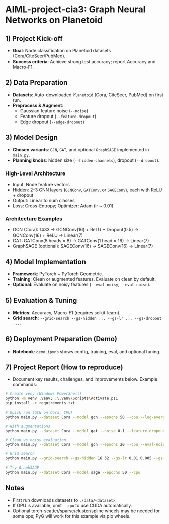 # AIML-project-cia3: Graph Neural Networks on Planetoid

## 1) Project Kick-off
- **Goal**: Node classification on Planetoid datasets (Cora/CiteSeer/PubMed).
- **Success criteria**: Achieve strong test accuracy; report Accuracy and Macro-F1.

## 2) Data Preparation
- **Datasets**: Auto-downloaded `Planetoid` (Cora, CiteSeer, PubMed) on first run.
- **Preprocess & Augment**:
  - Gaussian feature noise (`--noise`)
  - Feature dropout (`--feature-dropout`)
  - Edge dropout (`--edge-dropout`)

## 3) Model Design
- **Chosen variants**: `GCN`, `GAT`, and optional `GraphSAGE` implemented in `main.py`.
- **Planning knobs**: hidden size (`--hidden-channels`), dropout (`--dropout`).

### High-Level Architecture
- Input: Node feature vectors
- Hidden: 2–3 GNN layers (`GCNConv`, `GATConv`, or `SAGEConv`), each with ReLU + dropout
- Output: Linear to num classes
- Loss: Cross-Entropy; Optimizer: Adam (lr ~ 0.01)

### Architecture Examples
- GCN (Cora): 1433 → GCNConv(16) + ReLU + Dropout(0.5) → GCNConv(16) + ReLU → Linear(7)
- GAT: GATConv(8 heads × 8) → GATConv(1 head × 16) → Linear(7)
- GraphSAGE (optional): SAGEConv(16) → SAGEConv(16) → Linear(7)

## 4) Model Implementation
- **Framework**: PyTorch + PyTorch Geometric.
- **Training**: Clean or augmented features. Evaluate on clean by default.
- **Optional**: Evaluate on noisy features (`--eval-noisy`, `--eval-noise`).

## 5) Evaluation & Tuning
- **Metrics**: Accuracy, Macro-F1 (requires scikit-learn).
- **Grid search**: `--grid-search --gs-hidden ... --gs-lr ... --gs-dropout ...`.

## 6) Deployment Preparation (Demo)
- **Notebook**: `demo.ipynb` shows config, training, eval, and optional tuning.

## 7) Project Report (How to reproduce)
- Document key results, challenges, and improvements below. Example commands:

```bash
# Create venv (Windows PowerShell)
python -m venv .venv; .\.venv\Scripts\Activate.ps1
pip install -r requirements.txt

# Quick run (GCN on Cora, CPU)
python main.py --dataset Cora --model gcn --epochs 50 --cpu --log-every 10

# With augmentations
python main.py --dataset Cora --model gat --noise 0.1 --feature-dropout 0.1 --edge-dropout 0.05 --epochs 100 --cpu

# Clean vs noisy evaluation
python main.py --dataset Cora --model gcn --epochs 20 --cpu --eval-noisy --eval-noise 0.2

# Grid search
python main.py --grid-search --gs-hidden 16 32 --gs-lr 0.01 0.005 --gs-dropout 0.5 0.6 --cpu
```

```bash
# Try GraphSAGE
python main.py --dataset Cora --model sage --epochs 50 --cpu
```

## Notes
- First run downloads datasets to `./data/<dataset>`.
- If GPU is available, omit `--cpu` to use CUDA automatically.
- Optional torch-scatter/sparse/cluster/spline wheels may be needed for some ops; PyG will work for this example via pip wheels.
